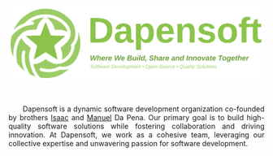 <p align="center">
   <img src="https://raw.githubusercontent.com/dapensoft/.github/master/assets/images/dapensoft-logo-name-slogan.svg" alt="Dapensoft" width="750px">
</p>

<br>

<p style='text-align: justify;'>
    &emsp;&emsp;Dapensoft is a dynamic software development organization co-founded 
	by brothers <a href="https://github.com/idapena" target="_blank">Isaac</a> and 
	<a href="https://github.com/mdapena" target="_blank">Manuel</a> Da Pena. Our 
	primary goal is to build high-quality software solutions while fostering 
	collaboration and driving innovation. At Dapensoft, we work as a cohesive 
	team, leveraging our collective expertise and unwavering passion for 
	software development.
</p>

